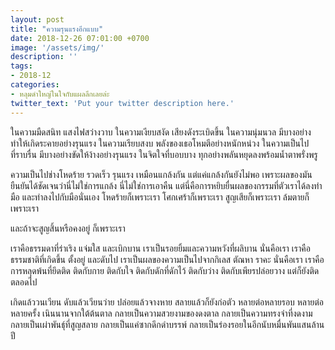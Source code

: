 ```yaml
---
layout: post
title: "ความรุนแรงอีกแบบ"
date: 2018-12-26 07:01:00 +0700
image: '/assets/img/'
description: ''
tags:
- 2018-12
categories:
- หลุมดำใหญ่ในใจกับแผลลึกเลยล่ะ
twitter_text: 'Put your twitter description here.'
---
```

ในความมืดสนิท แสงไฟสว่างวาบ ในความเงียบสงัด เสียงดังระเบิดขึ้น ในความนุ่มนวล มีบางอย่างทำให้เกิดระคายอย่างรุนแรง ในความเรียบสงบ พลังของเธอโหมตีอย่างหนักหน่วง ในความเป็นไปที่ราบรื่น มีบางอย่างขัดให้ง้างอย่างรุนแรง ในจิตใจที่บอบบาง ทุกอย่างพลันหยุดลงพร้อมน้ำตาพรั่งพรู

ความเป็นไปช่างโหดร้าย รวดเร็ว รุนแรง เหมือนแกล้งกัน แต่แค่แกล้งกันยังไม่พอ เพราะผลของมันยืนยันได้ชัดเจนว่านี่ไม่ใช่การแกล้ง นี่ไม่ใช่การเอาคืน แต่นี่คือการหยิบยื่นผลของกรรมที่ตัวเราได้ลงทำมือ และทำลงไปกับมือนั่นเอง โหดร้ายก็เพราะเรา โศกเศร้าก็เพราะเรา สูญเสียก็เพราะเรา ล้มตายก็เพราะเรา

และถ้าจะสูญสิ้นหรือคงอยู่ ก็เพราะเรา

เราคือธรรมดาที่ร่าเริง แจ่มใส และเบิกบาน เราเป็นรอยยิ้มและความหวังที่ผลิบาน นั่นคือเรา เราคือธรรมชาติที่เกิดขึ้น ตั้งอยู่ และดับไป เราเป็นผลของความเป็นไปจากกิเลส ตัณหา ราคะ นั่นคือเรา เราคือการหลุดพ้นที่ยึดติด ติดกับกาย ติดกับใจ ติดกับดักที่ดักไว้ ติดกับว่าง ติดกับเพียรปล่อยวาง แต่ก็ยังติดตลอดไป

เกิดแล้ววนเวียน ดับแล้วเวียนว่าย ปล่อยแล้วจางหาย สลายแล้วก็ยังก่อตัว หลายต่อหลายรอบ หลายต่อหลายครั้ง เนินนานจากใต้ต้นตาล กลายเป็นความสวยงามของดงตาล กลายเป็นความทรงจำที่งดงาม กลายเป็นเผ่าพันธุ์ที่สูญสลาย กลายเป็นแค่ซากดึกดำบรรพ์ กลายเป็นร่องรอยในอีกนับหมื่นพันแสนล้านปี
